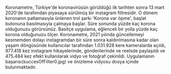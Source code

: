 Koronametre, Türkiye'de koronavirüsün görüldüğü ilk tarihten sonra 13 mart 2020'de tarafımdan piyasaya sürülmüş bir instagram filtresidir. 
O dönem koronanın patlamasıyla ünlenen trol şarkı 'Korona var öpme', başlat butonuna basılmasıyla çalmaya başlar. Süre sonunda yüzde kaç korona olduğunuzu görürsünüz.
Basitçe uygulama, eğlenceli bir yolla yüzde kaç korona olduğunuzu ölçer. 
Koronametre, 2021 yılında güncellemeyi kesmemden dolayı instagramdan bir süre sonra kaldırılmasına kadar olan yaşam döngüsünde kullanıcılar tarafından 1.031.928 kere kameralarda açıldı, 977.418 kez instagram hikayelerinde, gönderilerinde ve reelsde paylaşıldı ve 475.484 kez efekt kullanılarak vidyo ve fotoğraf çekinildi. 
Uygulamanın başarısı(succesOfFilter0.jpg) ve önizleme vidyosu dosya içinde bulunmaktadır.

